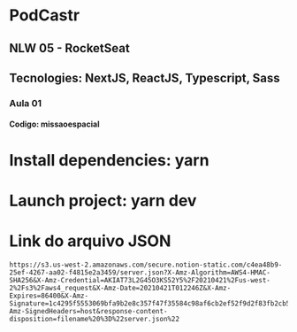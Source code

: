# PodCastr

## NLW 05 - RocketSeat

## Tecnologies: NextJS, ReactJS, Typescript, Sass

### Aula 01 
#### Codigo: missaoespacial

# Install dependencies: yarn

# Launch project: yarn dev

# Link do arquivo JSON
```
https://s3.us-west-2.amazonaws.com/secure.notion-static.com/c4ea48b9-25ef-4267-aa02-f4815e2a3459/server.json?X-Amz-Algorithm=AWS4-HMAC-SHA256&X-Amz-Credential=AKIAT73L2G45O3KS52Y5%2F20210421%2Fus-west-2%2Fs3%2Faws4_request&X-Amz-Date=20210421T012246Z&X-Amz-Expires=86400&X-Amz-Signature=1c4295f5553069bfa9b2e8c357f47f35584c98af6cb2ef52f9d2f83fb2cb5c83&X-Amz-SignedHeaders=host&response-content-disposition=filename%20%3D%22server.json%22
```